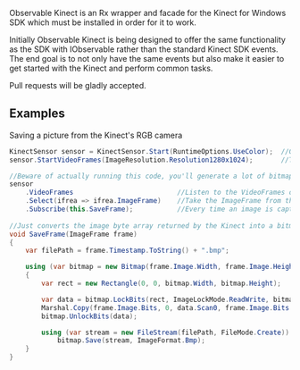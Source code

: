 Observable Kinect is an Rx wrapper and facade for the Kinect for Windows SDK which must be installed in order for it to work. 

Initially Observable Kinect is being designed to offer the same functionality as the SDK with IObservable<EventArgs> rather than the standard Kinect SDK events. The end goal is to not only have the same events but also make it easier to get started with the Kinect and perform common tasks.

Pull requests will be gladly accepted.

## Examples
Saving a picture from the Kinect's RGB camera

```csharp
KinectSensor sensor = KinectSensor.Start(RuntimeOptions.UseColor);	//Get the sensor and tell it you want to use the color camera
sensor.StartVideoFrames(ImageResolution.Resolution1280x1024);       //Tell it to turn the camera on and return images at 1280x1024

//Beware of actually running this code, you'll generate a lot of bitmaps in a very short time unless you throttle the observable
sensor
	.VideoFrames                          //Listen to the VideoFrames observable
	.Select(ifrea => ifrea.ImageFrame)    //Take the ImageFrame from the event args
	.Subscribe(this.SaveFrame);           //Every time an image is captured save it
	
//Just converts the image byte array returned by the Kinect into a bitmap file
void SaveFrame(ImageFrame frame)
{
	var filePath = frame.Timestamp.ToString() + ".bmp";

	using (var bitmap = new Bitmap(frame.Image.Width, frame.Image.Height, PixelFormat.Format32bppRgb))
	{
		var rect = new Rectangle(0, 0, bitmap.Width, bitmap.Height);

		var data = bitmap.LockBits(rect, ImageLockMode.ReadWrite, bitmap.PixelFormat);
		Marshal.Copy(frame.Image.Bits, 0, data.Scan0, frame.Image.Bits.Length);
		bitmap.UnlockBits(data);

		using (var stream = new FileStream(filePath, FileMode.Create))
			bitmap.Save(stream, ImageFormat.Bmp);
	}
}
```
